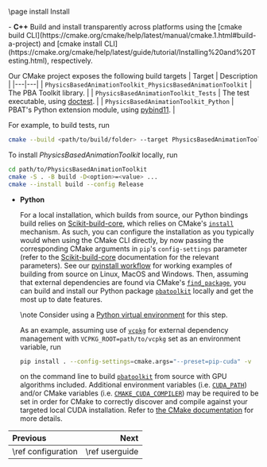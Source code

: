 \page install Install

<div class="tabbed">
- <b class="tab-title">C++</b>
  Build and install transparently across platforms using the [cmake build CLI](https://cmake.org/cmake/help/latest/manual/cmake.1.html#build-a-project) and [cmake install CLI](https://cmake.org/cmake/help/latest/guide/tutorial/Installing%20and%20Testing.html), respectively.

  Our CMake project exposes the following build targets
  | Target | Description |
  |---|---|
  | `PhysicsBasedAnimationToolkit_PhysicsBasedAnimationToolkit` | The PBA Toolkit library. |
  | `PhysicsBasedAnimationToolkit_Tests` | The test executable, using [doctest](https://github.com/doctest/doctest). |
  | `PhysicsBasedAnimationToolkit_Python` | PBAT's Python extension module, using [pybind11](https://github.com/pybind/pybind11). |
  
  For example, to build tests, run
  ```bash
  cmake --build <path/to/build/folder> --target PhysicsBasedAnimationToolkit_Tests --config Release
  ```
  
  To install *PhysicsBasedAnimationToolkit* locally, run
  ```bash
  cd path/to/PhysicsBasedAnimationToolkit
  cmake -S . -B build -D<option>=<value> ...
  cmake --install build --config Release
  ```
- <b class="tab-title">Python</b>

  For a local installation, which builds from source, our Python bindings build relies on [Scikit-build-core](https://scikit-build-core.readthedocs.io/en/latest/index.html), which relies on CMake's [`install`](https://cmake.org/cmake/help/latest/command/install.html) mechanism. As such, you can configure the installation as you typically would when using the CMake CLI directly, by now passing the corresponding CMake arguments in `pip`'s `config-settings` parameter (refer to the [Scikit-build-core](https://scikit-build-core.readthedocs.io/en/latest/index.html) documentation for the relevant parameters). See our [pyinstall workflow](.github/workflows/pyinstall.yml) for working examples of building from source on Linux, MacOS and Windows. Then, assuming that external dependencies are found via CMake's [`find_package`](https://cmake.org/cmake/help/latest/command/find_package.html), you can build and install our Python package [`pbatoolkit`](https://pypi.org/project/pbatoolkit/) locally and get the most up to date features. 
  
  \note Consider using a [Python virtual environment](https://docs.python.org/3/library/venv.html) for this step.
  
  As an example, assuming use of [`vcpkg`](https://github.com/microsoft/vcpkg) for external dependency management with `VCPKG_ROOT=path/to/vcpkg` set as an environment variable, run
  
  ```bash
  pip install . --config-settings=cmake.args="--preset=pip-cuda" -v
  ```
  
  on the command line to build [`pbatoolkit`](https://pypi.org/project/pbatoolkit/) from source with GPU algorithms included. Additional environment variables (i.e. [`CUDA_PATH`](https://cmake.org/cmake/help/latest/module/FindCUDAToolkit.html)) and/or CMake variables (i.e. [`CMAKE_CUDA_COMPILER`](https://cmake.org/cmake/help/latest/variable/CMAKE_LANG_COMPILER.html#variable:CMAKE_%3CLANG%3E_COMPILER)) may be required to be set in order for CMake to correctly discover and compile against your targeted local CUDA installation. Refer to [the CMake documentation](https://cmake.org/cmake/help/latest/module/FindCUDAToolkit.html) for more details.
  
<div class="section_buttons">

| Previous           |           Next |
|:-------------------|---------------:|
| \ref configuration | \ref userguide |

</div>